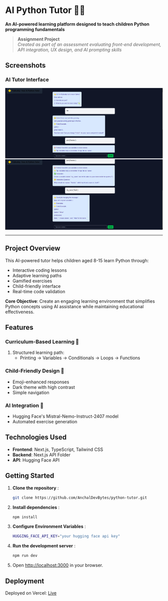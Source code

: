 # AI Python Tutor 🐍✨

**An AI-powered learning platform designed to teach children Python programming fundamentals**

> **Assignment Project**  
> *Created as part of an assessment evaluating front-end development, API integration, UX design, and AI prompting skills*

## Screenshots

### AI Tutor Interface
![ AI Tutor Interface1](./public/img1.png)
![ AI Tutor Interface2](./public/img2.png)

---

## Project Overview

This AI-powered tutor helps children aged 8-15 learn Python through:
- Interactive coding lessons
- Adaptive learning paths
- Gamified exercises
- Child-friendly interface
- Real-time code validation

**Core Objective**: Create an engaging learning environment that simplifies Python concepts using AI assistance while maintaining educational effectiveness.


##  Features

### Curriculum-Based Learning 🎯
1. Structured learning path:
   - Printing → Variables → Conditionals → Loops → Functions

### Child-Friendly Design 🌈
- Emoji-enhanced responses
- Dark theme with high contrast
- Simple navigation

### AI Integration 🤖
- Hugging Face's Mistral-Nemo-Instruct-2407 model
- Automated exercise generation

## Technologies Used

- **Frontend**: Next.js, TypeScript, Tailwind CSS
- **Backend**: Next.js API Folder
- **API**: Hugging Face API

## Getting Started

1. **Clone the repository** :
    ```bash
    git clone https://github.com/AnchalDevBytes/python-tutor.git
    ```

2. **Install dependencies** :
    ```bash
    npm install
    ```

3. **Configure Environment Variables** :
    ```bash
    HUGGING_FACE_API_KEY="your hugging face api key"
    ```

4. **Run the development server** :
    ```bash
    npm run dev
    ```

5. Open [http://localhost:3000](http://localhost:3000) in your browser.

## Deployment

Deployed on Vercel: [Live](https://python-tutor-virid.vercel.app/)

